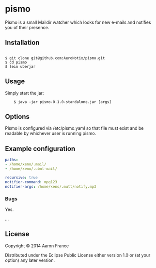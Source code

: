 # pismo

Pismo is a small Maildir watcher which looks for new e-mails and
notifies you of their presence.


## Installation

```shell

$ git clone git@github.com:AeroNotix/pismo.git
$ cd pismo
$ lein uberjar
```

## Usage

Simply start the jar:

```shell
    $ java -jar pismo-0.1.0-standalone.jar [args]
```
## Options

Pismo is configured via /etc/pismo.yaml so that file must exist and be
readable by whichever user is running pismo.


## Example configuration

```yaml
paths:
- /home/xeno/.mail/
- /home/xeno/.ubnt-mail/

recursive: true
notifier-command: mpg123
notifier-args: /home/xeno/.mutt/notify.mp3
```


### Bugs

Yes.

...

## License

Copyright © 2014 Aaron France

Distributed under the Eclipse Public License either version 1.0 or (at
your option) any later version.
